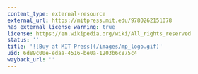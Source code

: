 ```yaml
---
content_type: external-resource
external_url: https://mitpress.mit.edu/9780262151078
has_external_license_warning: true
license: https://en.wikipedia.org/wiki/All_rights_reserved
status: ''
title: '![Buy at MIT Press](/images/mp_logo.gif)'
uid: 6d89c00e-edaa-4516-be0a-1203b6c875c4
wayback_url: ''
---
```

